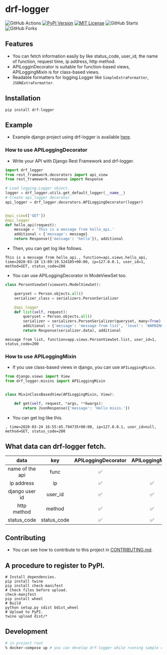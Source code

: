 # drf-logger

![GitHub Actions](https://github.com/yutayamazaki/drf-logger/workflows/Python%20package/badge.svg)
[![PyPI Version](https://img.shields.io/pypi/v/drf-logger.svg)](https://pypi.org/project/drf-logger/)
[![MIT License](http://img.shields.io/badge/license-MIT-blue.svg?style=flat)](LICENSE)
![GitHub Starts](https://img.shields.io/github/stars/yutayamazaki/drf-logger.svg?style=social)
![GitHub Forks](https://img.shields.io/github/forks/yutayamazaki/drf-logger.svg?style=social)

## Features

- You can fetch information easily by like status_code, user_id, the name of function, request time, ip address, http method.
- APILogginDecorator is suitable for function-based views, APILoggingMixin is for class-based views.
- Readable formatters for logging.Logger like `SimpleExtraFormatter`, `JSONExtraFormatter`.


## Installation

```shell
pip install drf-logger
```


## Example

- Example django project using drf-logger is available [here](https://github.com/yutayamazaki/drf-logger/tree/docs-mixin/example_project).

### How to use APILoggingDecorator

- Write your API with Django Rest Framework and drf-logger.

```python
import drf_logger
from rest_framework.decorators import api_view
from rest_framework.response import Response

# Load logging.Logger object.
logger = drf_logger.utils.get_default_logger(__name__)
# Create api_logger decorator.
api_logger = drf_logger.decorators.APILoggingDecorator(logger)


@api_view(['GET'])
@api_logger
def hello_api(request):
    message = 'This is a message from hello_api.'
    additional = {'message': message}
    return Response({'message': 'hello'}), additional
```

- Then, you can get log like follows.

```text
This is a message from hello_api., function=api.views.hello_api, time=2020-03-18 13:09:19.524105+00:00, ip=127.0.0.1, user_id=1, method=GET, status_code=200
```

- You can use APILoggingDecorator in ModeViewSet too.

```python
class PersonViewSet(viewsets.ModelViewSet):

    queryset = Person.objects.all()
    serializer_class = serializers.PersonSerializer

    @api_logger
    def list(self, request):
        queryset = Person.objects.all()
        serializer = serializers.PersonSerializer(queryset, many=True)
        additional = {'message': 'message from list', 'level': 'WARNING'}
        return Response(serializer.data), additional
```

```shell
message from list, function=app.views.PersonViewSet.list, user_id=1, status_code=200
```

### How to use APILoggingMixin

- If you use class-based views in django, you can use `APILoggingMixin`.

```python
from django.views import View
from drf_logger.mixins import APILoggingMixin


class MixinClassBasedView(APILoggingMixin, View):

    def get(self, request, *args, **kwargs):
        return JsonResponse({'message': 'Hello mixin.'})

```

- You can get log like this.

```shell
, time=2020-03-24 16:55:45.794735+00:00, ip=127.0.0.1, user_id=null, method=GET, status_code=200
```

## What data can drf-logger fetch.

|  data  |  key  |  APILoggingDecorator  |  APILoggingMixin  |
| :---: | :---: | :---: | :---: |
|  name of the api  |  func  |  :white_check_mark:  |    |
|  ip address  |  ip  |  :white_check_mark:  |  :white_check_mark:  |
|  django user id  |  user_id  |  :white_check_mark:  |  :white_check_mark:  |
|  http method  |  method  |  :white_check_mark:  |  :white_check_mark:  |
|  status_code  |  status_code  |  :white_check_mark:  |  :white_check_mark:  |


## Contributing
- You can see how to contribute to this project in [CONTRIBUTING.md](https://github.com/yutayamazaki/drf-logger/blob/master/CONTRIBUTING.md).


## A procedure to register to PyPI.

```shell
# Install dependencies.
pip install twine
pip install check-manifest
# Check files before upload.
check-manifest
pip install wheel
# Build
python setup.py sdist bdist_wheel
# Upload to PyPI.
twine upload dist/*
```

## Development
```bash
# in project root
% docker-compose up # you can develop drf-logger while running sample django app. http://localhost:8000
```
